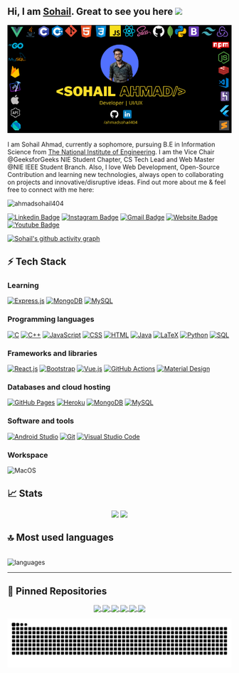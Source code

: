<!-- ![header_](https://user-images.githubusercontent.com/72069769/145477799-0f8d9f85-39fd-41eb-902e-d8e5e3232799.png) -->

## Hi, I am [Sohail](https://linkedin.com/in/ahmadsohail404). Great to see you here <img src="https://raw.githubusercontent.com/aemmadi/aemmadi/master/wave.gif" width="30px">

<a href="https://ahmadsohail404.github.io/"><img src="/src/header.png"></a>

I am Sohail Ahmad, currently a sophomore, pursuing B.E in Information Science from [The National Institute of Engineering](https://nie.ac.in/). I am the Vice Chair @GeeksforGeeks NIE Student Chapter, CS Tech Lead and Web Master @NIE IEEE Student Branch. Also, I love Web Development, Open-Source Contribution and learning new technologies, always open to collaborating on projects and innovative/disruptive ideas. Find out more about me & feel free to connect with me here:

<p align="left"> <img src="https://komarev.com/ghpvc/?username=ahmadsohail404&label=Profile%20views&color=0e75b6&style=flat" alt="ahmadsohail404" /> </p>

[![Linkedin Badge](https://img.shields.io/badge/-sohailahmad-blue?style=flat-square&logo=Linkedin&logoColor=white&link=https://www.linkedin.com/in/ahmadsohail404/)](https://www.linkedin.com/in/ahmadsohail404/)
[![Instagram Badge](https://img.shields.io/badge/-ahmadsohail_ig-purple?style=flat-square&logo=instagram&logoColor=white&link=https://instagram.com/ahmadsohail_ig/)](https://instagram.com/ahmadsohail_ig)
[![Gmail Badge](https://img.shields.io/badge/-sohailss2412@gmail.com-c14438?style=flat-square&logo=Gmail&logoColor=white&link=mailto:sohailss2412@gmail.com)](mailto:sohailss2412@gmail.com)
[![Website Badge](https://img.shields.io/badge/-Portfolio-black?style=flat-square&logo=Wordpress&logoColor=white&link=https://ahmadsohail404.github.io/)](sohailahmad.netlify.app/)
[![Youtube Badge](https://img.shields.io/badge/-Sohail%20Ahmad-darkred?style=flat-square&logo=youtube&logoColor=white&link=https://www.youtube.com/channel/UCybCL66HUQDcbF-2duwCIFQ)](https://www.youtube.com/channel/UCybCL66HUQDcbF-2duwCIFQ)

[![Sohail's github activity graph](https://activity-graph.herokuapp.com/graph?username=ahmadsohail404&theme=redical)](https://git.io/ahmadsohail404)

## ⚡ Tech Stack

### Learning

<a href="#"><img alt="Express.js" src="https://img.shields.io/badge/-Express-black?style=for-the-badge&logo=Node.js"></a>
<a href="#"><img alt="MongoDB" src ="https://img.shields.io/badge/MongoDB-4ea94b.svg?logo=mongodb&logoColor=white"></a>
<a href="#"><img alt="MySQL" src="https://img.shields.io/badge/MySQL-00f.svg?logo=mysql&logoColor=white"></a>

### Programming languages

<p>
    <a href="https://github.com/search?q=user%3Aahmadsohail404+language%3Ac"><img alt="C" src="https://custom-icon-badges.herokuapp.com/badge/C-03599C.svg?logo=c-in-hexagon&logoColor=white"></a>
    <a href="https://github.com/search?q=user%3Aahmadsohail404+language%3Acpp"><img alt="C++" src="https://custom-icon-badges.herokuapp.com/badge/C++-9C033A.svg?logo=cpp2&logoColor=white"></a>
    <a href="https://github.com/search?q=user%3Aahmadsohail404+language%3Ajavascript"><img alt="JavaScript" src="https://img.shields.io/badge/JavaScript-F7DF1E.svg?logo=javascript&logoColor=black"></a>
    <a href="https://github.com/search?q=user%3Aahmadsohail404+language%3Acss"><img alt="CSS" src="https://img.shields.io/badge/CSS-1572B6.svg?logo=css3&logoColor=white"></a>
    <a href="https://github.com/search?q=user%3Aahmadsohail404+language%3Ahtml"><img alt="HTML" src="https://img.shields.io/badge/HTML-E34F26.svg?logo=html5&logoColor=white"></a>
    <a href="https://github.com/search?q=user%3Aahmadsohail404+language%3Ajava"><img alt="Java" src="https://img.shields.io/badge/Java-007396.svg?logo=java&logoColor=white"></a>
    <a href="https://github.com/search?q=user%3Aahmadsohail404+language%3Atex"><img alt="LaTeX" src="https://img.shields.io/badge/LaTeX-008080.svg?logo=LaTeX&logoColor=white"></a>
    <a href="https://github.com/search?q=user%3Aahmadsohail404+language%3Apython"><img alt="Python" src="https://img.shields.io/badge/Python-14354C.svg?logo=python&logoColor=white"></a>
    <a href="https://github.com/search?q=user%3Aahmadsohail404+language%3Asql"><img alt="SQL" src="https://custom-icon-badges.herokuapp.com/badge/SQL-025E8C.svg?logo=database&logoColor=white"></a>
</p>

### Frameworks and libraries

<p>
    <a href="#"><img alt="React.js" src="https://img.shields.io/badge/React-20232a.svg?logo=react&logoColor=%2361DAFB"></a>
    <a href="#"><img alt="Bootstrap" src="https://img.shields.io/badge/Bootstrap-7952B3.svg?logo=bootstrap&logoColor=white"></a>
    <a href="#"><img alt="Vue.js" src="https://img.shields.io/badge/-Vue-grey?style=flat-square&logo=Vue.js"></a>
    <a href="#"><img alt="GitHub Actions" src="https://img.shields.io/badge/GitHub%20Actions-2671E5.svg?logo=github%20actions&logoColor=white"></a>
    <a href="#"><img alt="Material Design" src="https://img.shields.io/badge/Material%20Design-0081CB.svg?logo=material-design&logoColor=white"></a>
</p>

### Databases and cloud hosting

<p>
    <a href="#"><img alt="GitHub Pages" src="https://img.shields.io/badge/GitHub%20Pages-327FC7.svg?logo=github&logoColor=white"></a>
    <a href="#"><img alt="Heroku" src="https://img.shields.io/badge/Heroku-430098.svg?logo=heroku&logoColor=white"></a>
    <a href="#"><img alt="MongoDB" src ="https://img.shields.io/badge/MongoDB-4ea94b.svg?logo=mongodb&logoColor=white"></a>
    <a href="#"><img alt="MySQL" src="https://img.shields.io/badge/MySQL-00f.svg?logo=mysql&logoColor=white"></a>
</p>

### Software and tools

<p>
    <a href="#"><img alt="Android Studio" src="https://img.shields.io/badge/Android%20Studio-008678.svg?logo=android-studio&logoColor=white"></a>
    <a href="#"><img alt="Git" src="https://img.shields.io/badge/Git-F05033.svg?logo=git&logoColor=white"></a>
    <a href="#"><img alt="Visual Studio Code" src="https://img.shields.io/badge/Visual%20Studio%20Code-0078d7.svg?logo=visual-studio-code&logoColor=white"></a>
</p>

### Workspace

![MacOS](https://img.shields.io/badge/Mac-0078D6?style=for-the-badge&logo=apple&logoColor=white)

## 📈 Stats

<p align="center">
  <img width="48%" src="https://github-readme-stats.vercel.app/api?username=ahmadsohail404&show_icons=true&hide_border=true&theme=radical" />
  <img width="48%" src="https://github-readme-streak-stats.herokuapp.com/?user=ahmadsohail404&hide_border=true&theme=radical" />
</p>

## 🔝 Most used languages

  <p align = "left" ><br> 
  <img alt="languages" src="https://github-readme-stats.vercel.app/api/top-langs/?username=ahmadsohail404&layout=compact&hide_border=true&theme=radical" />
</p>

---

## 📕 Pinned Repositories

<p align="center">
<a href="https://github.com/ahmadsohail404/ahmadsohail404">
  <img align="center" src="https://github-readme-stats.vercel.app/api/pin/?username=ahmadsohail404&repo=ahmadsohail404&hide_border=true&theme=radical" />
</a>

<a href="https://github.com/ahmadsohail404/Neuromorphic-React-Portfolio">
  <img align="center" src="https://github-readme-stats.vercel.app/api/pin/?username=ahmadsohail404&repo=Neuromorphic-React-Portfolio&hide_border=true&theme=radical" />
</a>

<a href="https://github.com/ahmadsohail404/Keeper-App">
  <img align="center" src="https://github-readme-stats.vercel.app/api/pin/?username=ahmadsohail404&repo=Keeper-App&hide_border=true&theme=radical" />
</a>

<a href="https://github.com/ahmadsohail404/HalloweenNISB-DragMeToHell">
  <img align="center" src="https://github-readme-stats.vercel.app/api/pin/?username=ahmadsohail404&repo=HalloweenNISB-DragMeToHell&hide_border=true&theme=radical" />
</a>

<a href="https://github.com/ahmadsohail404/tic-tac-toe">
  <img align="center" src="https://github-readme-stats.vercel.app/api/pin/?username=ahmadsohail404&repo=tic-tac-toe&hide_border=true&theme=radical" />
</a>

<a href="https://github.com/ahmadsohail404/Cpp-DSA">
  <img align="center" src="https://github-readme-stats.vercel.app/api/pin/?username=ahmadsohail404&repo=Cpp-DSA&hide_border=true&theme=radical" />
</a>
</p>

<p align="center">
   <img src="https://github.com/Asmit2952/Asmit2952/blob/output/github-contribution-grid-snake.svg" alt="snake">
</p>
